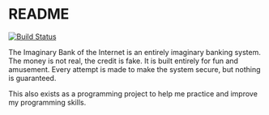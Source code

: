 # README

[![Build Status](https://travis-ci.org/joshaidan/imaginarybank.svg?branch=master)](https://travis-ci.org/joshaidan/imaginarybank)

The Imaginary Bank of the Internet is an entirely imaginary banking system.
The money is not real, the credit is fake. It is built entirely for fun
and amusement. Every attempt is made to make the system secure, but nothing
is guaranteed.

This also exists as a programming project to help me practice and improve my
programming skills.
